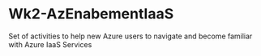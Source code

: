 # Wk2-AzEnabementIaaS
Set of activities to help new Azure users to navigate and become familiar with Azure IaaS Services
